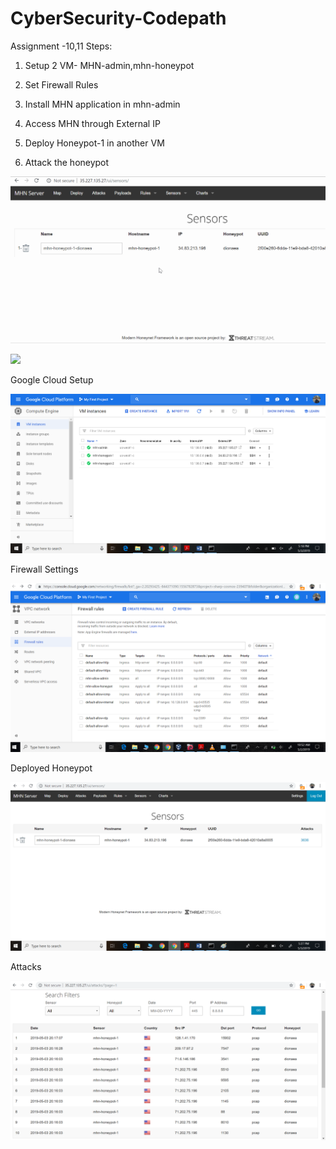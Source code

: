 # CyberSecurity-Codepath

Assignment -10,11
Steps:

1) Setup 2 VM- MHN-admin,mhn-honeypot

2) Set Firewall Rules

3) Install MHN application in mhn-admin

4) Access MHN through External IP

5) Deploy Honeypot-1 in another VM

6) Attack the honeypot

![](1.gif)

![](attack.gif)

Google Cloud Setup

![](cloudsetup.png)


Firewall Settings

![](firewall.png)

Deployed Honeypot

![](deployedhoneypot.png)

Attacks

![](attacks.png)






